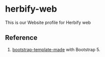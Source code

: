 # herbify-web
This is our Website profile for Herbify web

## Reference
1. [bootstrap-template-made](https:https://bootstrapmade.com/onepage-multipurpose-bootstrap-template/) with Bootstrap 5.

